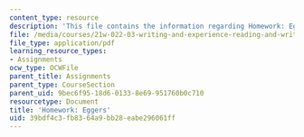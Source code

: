 ```yaml
---
content_type: resource
description: 'This file contains the information regarding Homework: Eggers.'
file: /media/courses/21w-022-03-writing-and-experience-reading-and-writing-autobiography-spring-2014/39bdf4c3fb8364a9bb28eabe296061ff_MIT21W_022_03S14_0403.pdf
file_type: application/pdf
learning_resource_types:
- Assignments
ocw_type: OCWFile
parent_title: Assignments
parent_type: CourseSection
parent_uid: 9bec6f95-18d6-0133-8e69-951760b0c710
resourcetype: Document
title: 'Homework: Eggers'
uid: 39bdf4c3-fb83-64a9-bb28-eabe296061ff
---
```

